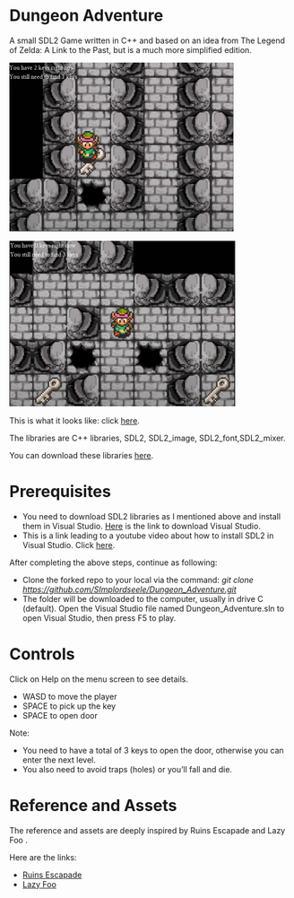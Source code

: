 # Dungeon Adventure

A small SDL2 Game written in C++ and based on an idea from The Legend of Zelda: A Link to the Past, but is a much more simplified edition.

![](media/ead2a83b9238f8bd03e9152db365cddd.png)

![A screenshot of a video game Description automatically generated](media/31a45f34fedbd765f5f93665fc748c56.png)

This is what it looks like: click [here](https://www.youtube.com/watch?v=SBL8ckMv_b4&ab_channel=Tu%E1%BA%A5nAnhNguy%E1%BB%85nNg%E1%BB%8Dc).

The libraries are C++ libraries, SDL2, SDL2_image, SDL2_font,SDL2_mixer.

You can download these libraries [here](https://github.com/libsdl-org/SDL/releases/tag/release-2.30.2).

# Prerequisites

-   You need to download SDL2 libraries as I mentioned above and install them in Visual Studio. [Here](https://visualstudio.microsoft.com/fr/downloads/) is the link to download Visual Studio.
-   This is a link leading to a youtube video about how to install SDL2 in Visual Studio. Click [here](https://www.youtube.com/watch?v=UgJadfInqyo&ab_channel=Th%C3%A0nhAnOfficial).

After completing the above steps, continue as following:

-   Clone the forked repo to your local via the command: *git clone https://github.com/SImplordseele/Dungeon_Adventure.git*
-   The folder will be downloaded to the computer, usually in drive C (default). Open the Visual Studio file named Dungeon_Adventure.sln to open Visual Studio, then press F5 to play.

# Controls

Click on Help on the menu screen to see details.

-   WASD to move the player
-   SPACE to pick up the key
-   SPACE to open door

Note:

-   You need to have a total of 3 keys to open the door, otherwise you can enter the next level.
-   You also need to avoid traps (holes) or you’ll fall and die.

# Reference and Assets

The reference and assets are deeply inspired by Ruins Escapade and Lazy Foo .

Here are the links:

-   [Ruins Escapade](https://github.com/AparaV/Ruins-Escapade)
-   [Lazy Foo](https://lazyfoo.net/tutorials/SDL/)

